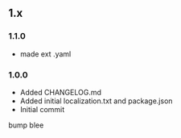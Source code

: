 ## 1.x

### 1.1.0

* made ext .yaml

### 1.0.0

* Added CHANGELOG.md
* Added initial localization.txt and package.json
* Initial commit

bump
blee
